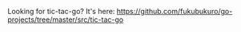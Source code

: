 Looking for tic-tac-go? It's here: https://github.com/fukubukuro/go-projects/tree/master/src/tic-tac-go
